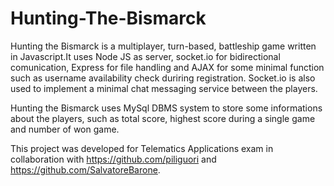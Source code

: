 # Hunting-The-Bismarck
Hunting the Bismarck is a multiplayer, turn-based, battleship game written in Javascript.It uses Node JS as server, socket.io for bidirectional comunication, Express for file handling and AJAX for some minimal function such as username availability check duriring registration. Socket.io is also used to implement a minimal chat messaging service between the players.

Hunting the Bismarck uses MySql DBMS system to store some informations about the players, such as total score, highest score during a single game and number of won game.

This project was developed for Telematics Applications exam in collaboration with https://github.com/piliguori and https://github.com/SalvatoreBarone. 

